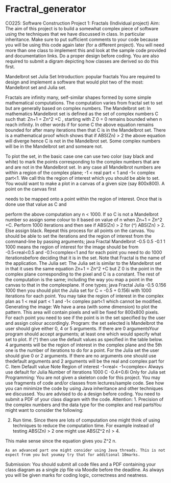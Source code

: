 # Fractral_generator
CO225: Software Construction
Project 1: Fractals (Individual project)
Aim: The aim of this project is to build a somewhat complex piece of software using the techniques
that we have discussed in class. In particular inheritance. Make sure to put sufficient comments to your
code because you will be using this code again later (for a different project).
You will need more than one class to implement this and look at the sample code provided and
documentation links. Do a proper design before coding. You are also required to submit a digram
depicting how classes are derived so do this first.

Mandelbrot set Julia Set
Introduction: popular fractals You are required to design and implement a software that would plot two of the most: Mandelbrot set and Julia set.

Fractals are infinity many, self-similar shapes formed by some simple mathematical computations. The
computation varies from fractal set to set but are generally based on complex numbers.
The Mandelbrot set: In mathematics Mandelbrot set is defined as the set of complex numbers C such
that: Zn+1 = Zn^2 +C , starting with Z 0 = 0 remains bounded when n reach infinity. In other words if for
some C the above equation remains bounded for after many iterations then that C is in the Mandelbrot
set. There is a mathematical proof which shows that if ABS(Zn) > 2 the above equation will diverge
hence C is not in the Mandelbrot set. Some complex numbers will be in the Mandelbrot set and someare not.

To plot the set, in the basic case one can use two color (say black and white) to mark the points
corresponding to the complex numbers that are and are not in the Mandelbrot set.
In any case all Mandelbrot numbers are within a region of the complex plane; -1 < real part < 1 and -1<
complex part<1. We call this the region of interest which you should be able to set.
You would want to make a plot in a canvas of a given size (say 800x800). A point on the canvas first

needs to be mapped onto a point within the region of interest. Once that is done use that value as C and

perform the above computation any n < 1000. If so C is not a Mandelbrot number so assign some colour to it based on value of n when Zn+1 = Zn^2 +C. Perform 1000 iterations and then see if ABS(Zn) > 2 for (^)
ABS(Zn) > 2. Else assign black. Repeat this process for all points on the canvas.
You should be able to set the iterations and the region of interest from the command-line by passing
arguments; java Fractal Mandelbrot -0.5 0.5 -0.1 1 1000 means the region of interest for the image
should be from -0.5<real<0.5 and -0.1<complex<1 and for each point you need to do 1000 iterationsbefore deciding that it is in the set. Note that Fractal is the name of the application.
The Julia set: The Julia set is similar to the Mandelbrot set in that it uses the same equation Zn+1 =
Zn^2 +C but Z 0 is the point in the complex plane corresponding to the pixel and C is a constant. The rest
of the computation is the same; including the way you map a point in the canvas to that in the complexplane. If one types; java Fractal Julia -0.5 0.156 1000 then you should plot the Julia set for C = -0.5 +
0.156i with 1000 iterations for each point. You may take the region of interest in the complex plan as 1
< real part < 1 and -1< complex part<1 which cannot be modified.
Generating the image: We have a area (with some dimension) to plot the pattern. This area will
contain pixels and will be fixed for 800x800 pixels. For each point you need to see if the point is in the
set specified by the user and assign colour accordingly.
Program: the set selected is Mandelbrot the user should give either 0, 4 or 5 arguments. If there are 0 argumentsYour program should accept arguments; at least one which would specify what set to plot. If (^)
then use the default values as specified in the table below. 4 arguments will be the region of interest in
the complex plane and the 5th one is the number of iterations to do for a point.
For the Julia set the user should give 0 or 2 arguments. If there are no arguments one should use thedefault arguments and 2 arguments will be the real and complex part for C.
Item Default value Note
Region of interest -1<real<
-1<complex<
Always use default for Julia
Number of iterations 1000
C -0.4+0.6i Only for Julia set
Programming: You are not given a skeleton code for this project. You may use fragments of code
and/or classes from lectures/sample code. See how you can minimize the code by using Java
inheritance and other techniques we discussed.
You are advised to do a design before coding. You need to submit a PDF of your class diagram with the
code.
Attention: 1. Precision of the complex numbers and the data type for the complex and real partsYou might want to consider the following:

2. Run time. Since there are lots of computation one might think of using techniques to reduce the
computation time. For example instead of testing ABS(Zn) > 2 one might use ABS(Z^2 n) > 4.

This make sense since the equation gives you Z^2 n.

    As an advanced part one might consider using Java threads. This is not expect from you but youmay try that for additional 10marks.

Submission: You should submit all code files and a PDF containing your class diagram as a single zip
file via Moodle before the deadline. As always you will be given marks for coding logic, correctness
and neatness.

